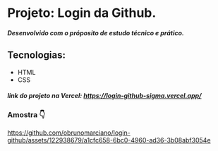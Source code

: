 # Projeto: Login da Github.
##### Desenvolvido com o próposito de estudo técnico e prático.



## Tecnologias:
- HTML
- CSS

##### link do projeto na Vercel: https://login-github-sigma.vercel.app/

### Amostra 👇
https://github.com/obrunomarciano/login-github/assets/122938679/a1cfc658-6bc0-4960-ad36-3b08abf3054e

